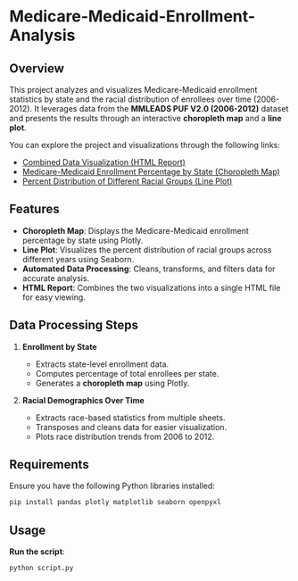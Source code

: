 # Medicare-Medicaid-Enrollment-Analysis

## Overview
This project analyzes and visualizes Medicare-Medicaid enrollment statistics by state and the racial distribution of enrollees over time (2006-2012). It leverages data from the **MMLEADS PUF V2.0 (2006-2012)** dataset and presents the results through an interactive **choropleth map** and a **line plot**.

You can explore the project and visualizations through the following links:
- [Combined Data Visualization (HTML Report)](https://joanc0214.github.io/Medicare-Medicaid-Enrollment-Analysis/combined_visualization.html)
- [Medicare-Medicaid Enrollment Percentage by State (Choropleth Map)](https://joanc0214.github.io/Medicare-Medicaid-Enrollment-Analysis/enrollment_by_state_map.html) 
- [Percent Distribution of Different Racial Groups (Line Plot)](https://joanc0214.github.io/Medicare-Medicaid-Enrollment-Analysis/line_plot.png) 

## Features
- **Choropleth Map**: Displays the Medicare-Medicaid enrollment percentage by state using Plotly.
- **Line Plot**: Visualizes the percent distribution of racial groups across different years using Seaborn.
- **Automated Data Processing**: Cleans, transforms, and filters data for accurate analysis.
- **HTML Report**: Combines the two visualizations into a single HTML file for easy viewing.

## Data Processing Steps
1. **Enrollment by State**
   - Extracts state-level enrollment data.
   - Computes percentage of total enrollees per state.
   - Generates a **choropleth map** using Plotly.

2. **Racial Demographics Over Time**
   - Extracts race-based statistics from multiple sheets.
   - Transposes and cleans data for easier visualization.
   - Plots race distribution trends from 2006 to 2012.

## Requirements
Ensure you have the following Python libraries installed:
```bash
pip install pandas plotly matplotlib seaborn openpyxl
```

## Usage
**Run the script**:
   ```bash
   python script.py
   ```
